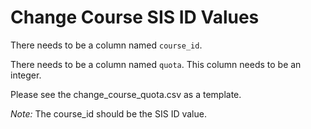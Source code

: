 Change Course SIS ID Values
=========

There needs to be a column named `course_id`.

There needs to be a column named `quota`. This column needs to be an integer.

Please see the change_course_quota.csv as a template.

*Note:* The course_id should be the SIS ID value.
